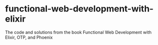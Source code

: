 # functional-web-development-with-elixir
The code and solutions from the book Functional Web Development with Elixir, OTP, and Phoenix
